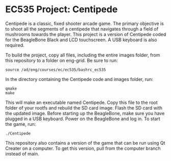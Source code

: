 # EC535 Project: Centipede

Centipede is a classic, fixed shooter arcade game. The primary objective is to shoot all the segments of a centipede that navigates through a field of mushrooms towards the player. This project is a version of Centipede coded for the BeagleBone Black and LCD touchscreen. A USB keyboard is also required. 

To build the project, copy all files, including the entire images folder, from this repository to a folder on eng-grid. Be sure to run:

```
source /ad/eng/courses/ec/ec535/bashrc_ec535
```

In the directory containing the Centipede code and images folder, run:

```
qmake
make
```

This will make an executable named Centipede. Copy this file to the root folder of your rootfs and rebuild the SD card image. Flash the SD card with the updated image. Before starting up the BeagleBone, make sure you have plugged in a USB keyboard. Power on the BeagleBone and log in. To start the game, run:

```
./Centipede
```

This repository also contains a version of the game that can be run using Qt Creater on a computer. To get this version, pull from the computer branch instead of main.
